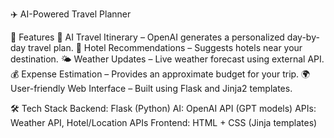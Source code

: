 ✈️ AI-Powered Travel Planner

🚀 Features
🧭 AI Travel Itinerary – OpenAI generates a personalized day-by-day travel plan.
🏨 Hotel Recommendations – Suggests hotels near your destination.
🌤 Weather Updates – Live weather forecast using external API.
💰 Expense Estimation – Provides an approximate budget for your trip.
🌍 User-friendly Web Interface – Built using Flask and Jinja2 templates.

🛠️ Tech Stack
Backend: Flask (Python)
AI: OpenAI API (GPT models)
APIs: Weather API, Hotel/Location APIs
Frontend: HTML + CSS (Jinja templates)
